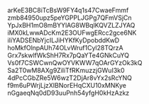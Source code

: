 arKeE3BC8iTcBsW9FY4q1s47CwaeFmmf
zmb84950upz5peYGPPLJGPg7QFmVSjCn
YpJxBH1mO8mBYYlAG8WBqlKQVZLZJYAQ
iMX0kLwwADcKm2E3OUFwgERcc2gce6NK
iIiYADSENbYjcILJiHYKfKyDpobddKwD
hoMkfOlnpAUh74OLvWruf1Cyl28TQrzA
Grx7skwlfWkShH7Rx7pQaYTe4GNkCuYQ
Vs0f7CSWCwnQwOYVKWW7qOArGYzOk3kQ
Sa2T0wM8AXg9ZiliTfRKmuzzjGWuI3k0
4dPcCGbZRe5W6wzT2DjAr8vYx2sRcYNQ
f9m6uPWrjLjzXIBNorEHqCXU10xMNKye
nGgaeqNq0dD93uuPnh54yfgH0kHzAzkz
